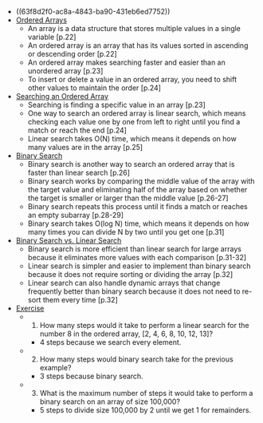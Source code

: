- ((63f8d2f0-ac8a-4843-ba90-431eb6ed7752))
- [Ordered Arrays](((63f9065a-568a-4e7e-a0ac-0421075cbc3b)))
	- An array is a data structure that stores multiple values in a single variable [p.22]
	- An ordered array is an array that has its values sorted in ascending or descending order [p.22]
	- An ordered array makes searching faster and easier than an unordered array [p.23]
	- To insert or delete a value in an ordered array, you need to shift other values to maintain the order [p.24]
- [Searching an Ordered Array](((63f9066a-8593-4462-99b3-81b7f1b8671b)))
	- Searching is finding a specific value in an array [p.23]
	- One way to search an ordered array is linear search, which means checking each value one by one from left to right until you find a match or reach the end [p.24]
	- Linear search takes O(N) time, which means it depends on how many values are in the array [p.25]
- [Binary Search](((63f9067f-1cc2-4a39-bfd3-73b90dacb065)))
	- Binary search is another way to search an ordered array that is faster than linear search [p.26]
	- Binary search works by comparing the middle value of the array with the target value and eliminating half of the array based on whether the target is smaller or larger than the middle value [p.26-27]
	- Binary search repeats this process until it finds a match or reaches an empty subarray [p.28-29]
	- Binary search takes O(log N) time, which means it depends on how many times you can divide N by two until you get one [p.31]
- [Binary Search vs. Linear Search](((63f90697-df56-4ce7-acfc-51917556c7d0)))
	- Binary search is more efficient than linear search for large arrays because it eliminates more values with each comparison [p.31-32]
	- Linear search is simpler and easier to implement than binary search because it does not require sorting or dividing the array [p.32]
	- Linear search can also handle dynamic arrays that change frequently better than binary search because it does not need to re-sort them every time [p.32]
- [Exercise](((63f90763-1a4d-49e0-9d3e-cb4365e97a67)))
	- 1. How many steps would it take to perform a linear search for the number 8 in the ordered array, [2, 4, 6, 8, 10, 12, 13]?
		- 4 steps because we search every element.
	- 2. How many steps would binary search take for the previous example?
		- 3 steps because binary search.
	- 3. What is the maximum number of steps it would take to perform a binary search on an array of size 100,000?
		- 5 steps to divide size 100,000 by 2 until we get 1 for remainders.